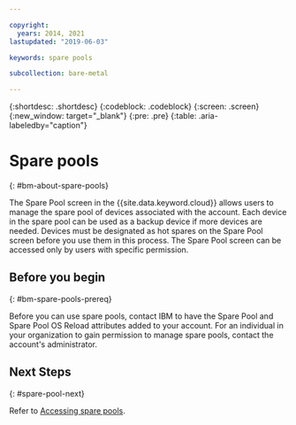 ```yaml
---

copyright:
  years: 2014, 2021
lastupdated: "2019-06-03"

keywords: spare pools

subcollection: bare-metal

---
```


{:shortdesc: .shortdesc}
{:codeblock: .codeblock}
{:screen: .screen}
{:new_window: target="_blank"}
{:pre: .pre}
{:table: .aria-labeledby="caption"}


# Spare pools
{: #bm-about-spare-pools}

The Spare Pool screen in the {{site.data.keyword.cloud}} allows users to manage the spare pool of devices associated with the account. Each device in the spare pool can be used as a backup device if more devices are needed. Devices must be designated as hot spares on the Spare Pool screen before you use them in this process. The Spare Pool screen can be accessed only by users with specific permission.

## Before you begin
{: #bm-spare-pools-prereq}

Before you can use spare pools, contact IBM to have the Spare Pool and Spare Pool OS Reload attributes added to your account.
For an individual in your organization to gain permission to manage spare pools, contact the account's administrator.

## Next Steps
{: #spare-pool-next}

Refer to [Accessing spare pools](/docs/bare-metal?topic=bare-metal-bm-access-spare-pools).
